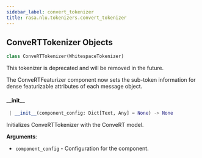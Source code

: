 ```yaml
---
sidebar_label: convert_tokenizer
title: rasa.nlu.tokenizers.convert_tokenizer
---
```


## ConveRTTokenizer Objects

```python
class ConveRTTokenizer(WhitespaceTokenizer)
```

This tokenizer is deprecated and will be removed in the future.

The ConveRTFeaturizer component now sets the sub-token information
for dense featurizable attributes of each message object.

#### \_\_init\_\_

```python
 | __init__(component_config: Dict[Text, Any] = None) -> None
```

Initializes ConveRTTokenizer with the ConveRT model.

**Arguments**:

- `component_config` - Configuration for the component.

